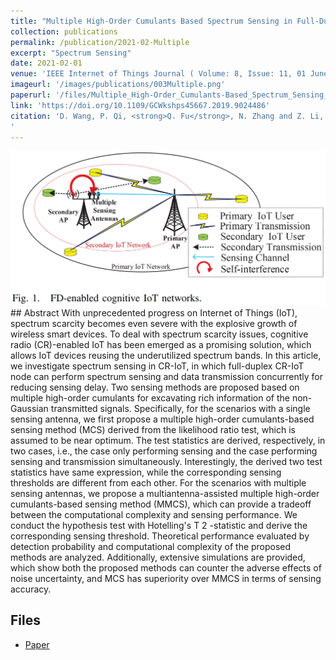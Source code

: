 ```yaml
---
title: "Multiple High-Order Cumulants Based Spectrum Sensing in Full-Duplex Enabled Cognitive IoT Networks"
collection: publications
permalink: /publication/2021-02-Multiple
excerpt: "Spectrum Sensing"
date: 2021-02-01
venue: 'IEEE Internet of Things Journal ( Volume: 8, Issue: 11, 01 June 2021)'
imageurl: '/images/publications/003Multiple.png'
paperurl: '/files/Multiple_High-Order_Cumulants-Based_Spectrum_Sensing_in_Full-Duplex-Enabled_Cognitive_IoT_Networks.pdf'
link: 'https://doi.org/10.1109/GCWkshps45667.2019.9024486'
citation: 'D. Wang, P. Qi, <strong>Q. Fu</strong>, N. Zhang and Z. Li, "Multiple High-Order Cumulants-Based Spectrum Sensing in Full-Duplex-Enabled Cognitive IoT Networks," in IEEE Internet of Things Journal, vol. 8, no. 11, pp. 9330-9343, 1 June1, 2021, doi: 10.1109/JIOT.2021.3055782.
'
---
```

<center><img src = '/images/publications/003Multiple.png'></center>
## Abstract
With unprecedented progress on Internet of Things (IoT), spectrum scarcity becomes even severe with the explosive growth of wireless smart devices. To deal with spectrum scarcity issues, cognitive radio (CR)-enabled IoT has been emerged as a promising solution, which allows IoT devices reusing the underutilized spectrum bands. In this article, we investigate spectrum sensing in CR-IoT, in which full-duplex CR-IoT node can perform spectrum sensing and data transmission concurrently for reducing sensing delay. Two sensing methods are proposed based on multiple high-order cumulants for excavating rich information of the non-Gaussian transmitted signals. Specifically, for the scenarios with a single sensing antenna, we first propose a multiple high-order cumulants-based sensing method (MCS) derived from the likelihood ratio test, which is assumed to be near optimum. The test statistics are derived, respectively, in two cases, i.e., the case only performing sensing and the case performing sensing and transmission simultaneously. Interestingly, the derived two test statistics have same expression, while the corresponding sensing thresholds are different from each other. For the scenarios with multiple sensing antennas, we propose a multiantenna-assisted multiple high-order cumulants-based sensing method (MMCS), which can provide a tradeoff between the computational complexity and sensing performance. We conduct the hypothesis test with Hotelling's T 2 -statistic and derive the corresponding sensing threshold. Theoretical performance evaluated by detection probability and computational complexity of the proposed methods are analyzed. Additionally, extensive simulations are provided, which show both the proposed methods can counter the adverse effects of noise uncertainty, and MCS has superiority over MMCS in terms of sensing accuracy.

## Files
- [Paper](/files/Multiple_High-Order_Cumulants-Based_Spectrum_Sensing_in_Full-Duplex-Enabled_Cognitive_IoT_Networks.pdf)

